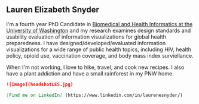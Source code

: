 ## Lauren Elizabeth Snyder

I'm a fourth year PhD Candidate in [Biomedical and Health Informatics at the University of Washington](http://bime.uw.edu/) and my research examines design standards and usability evaluation of information visualizations for global health preparedness. I have designed/developed/evaluated information visualizations for a wide range of public health topics, including HIV, health policy, opioid use, vaccination coverage, and body mass index surviellance.

When I'm not working, I love to hike, travel, and cook new recipes. I also have a plant addiction and have a small rainforest in my PNW home. 



```markdown
![Image](headshotLES.jpg)

[Find me on LinkedIn] (https://www.linkedin.com/in/laurenesnyder/)  
```



